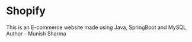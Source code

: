 # Shopify
This is an E-commerce website made using Java, SpringBoot and MySQL
Author - Munish Sharma
